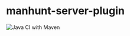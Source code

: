 # manhunt-server-plugin
![Java CI with Maven](https://github.com/TauSigma5/manhunt-server-plugin/workflows/Java%20CI%20with%20Maven/badge.svg)
